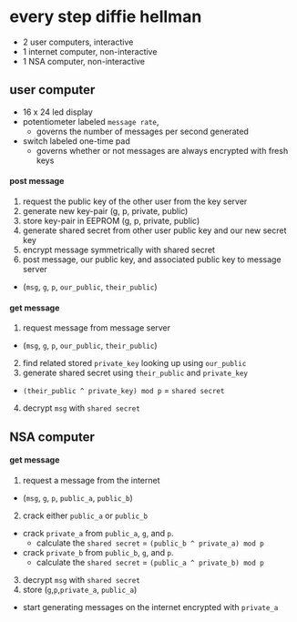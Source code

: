 # every step diffie hellman

* 2 user computers, interactive
* 1 internet computer, non-interactive
* 1 NSA computer, non-interactive

## user computer
* 16 x 24 led display
* potentiometer labeled `message rate`,
  * governs the number of messages per second generated
* switch labeled one-time pad
  * governs whether or not messages are always encrypted with fresh keys

#### post message
1. request the public key of the other user from the key server
2. generate new key-pair (g, p, private, public)
3. store key-pair in EEPROM (g, p, private, public)
4. generate shared secret from other user public key and our new secret key
5. encrypt message symmetrically with shared secret
6. post message, our public key, and associated public key to message server
  * (`msg`, `g`, `p`, `our_public`, `their_public`)

#### get message
1. request message from message server
  * (`msg`, `g`, `p`, `our_public`, `their_public`)
2. find related stored `private_key` looking up using `our_public`
3. generate shared secret using `their_public` and `private_key`
  * `(their_public ^ private_key) mod p` = `shared secret`
4. decrypt `msg` with `shared secret`

## NSA computer

#### get message
1. request a message from the internet
  * (`msg`, `g`, `p`, `public_a`, `public_b`)
2. crack either `public_a` or `public_b`
  * crack `private_a` from `public_a`, `g`, and `p`.
    * calculate the `shared secret` = `(public_b ^ private_a) mod p`
  * crack `private_b` from `public_b`, `g`, and `p`.
    * calculate the `shared secret` = `(public_a ^ private_b) mod p`
3. decrypt `msg` with `shared secret`
4. store (`g`,`p`,`private_a`, `public_a`)
  * start generating messages on the internet encrypted with `private_a`
